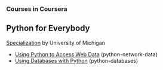 ### Courses in Coursera 
## Python for Everybody 

<a href="https://www.coursera.org/specializations/python">Specialization</a> by University of Michigan
* <a href="https://www.coursera.com/learn/python-network-data" target="_blank">Using Python to Access Web Data</a> (python-network-data)
* <a href="https://www.coursera.com/learn/python-databases" target="_blank">Using Databases with Python</a> (python-databases)

